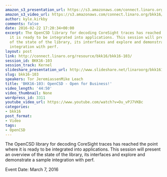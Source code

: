 ```yaml
---
amazon_s3_presentation_url: https://s3.amazonaws.com/connect.linaro.org/bkk16/Presentations/Monday/BKK16-103.pdf
amazon_s3_video_url: https://s3.amazonaws.com/connect.linaro.org/bkk16/Videos/Monday/BKK16-103%20OpenCSD%20-%20Open%20for%20Business.mp4
author: kyle.kirkby
comments: false
date: 2016-02-22 17:20:34+00:00
excerpt: The OpenCSD library for decoding CoreSight traces has reached the point where
  it is ready to be integrated into applications. This session will present an overview
  of the state of the library, its interfaces and explore and demonstrate a sample
  integration with perf.
layout: post
link: http://connect.linaro.org/resource/bkk16/bkk16-103/
session_id: BKK16-103
session_track: Kernel
slideshare_presentation_url: http://www.slideshare.net/linaroorg/bkk16103-opencsd-open-for-business
slug: bkk16-103
speakers: Tor JeremiassenMike Leach
title: 'BKK16-103: OpenCSD - Open for Business!'
video_length: '44:50'
video_thumbnail: None
wordpress_id: 3311
youtube_video_url: https://www.youtube.com/watch?v=Ou_vPJ7VKBc
categories:
- bkk16
post_format:
- Video
tags:
- OpenCSD
---
```


The OpenCSD library for decoding CoreSight traces has reached the point where it is ready to be integrated into applications. This session will present an overview of the state of the library, its interfaces and explore and demonstrate a sample integration with perf.

Event Date: March 7, 2016
